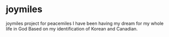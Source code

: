 # joymiles
joymiles project for peacemiles
I have been having my dream for my whole life in God
Based on my identification of Korean and Canadian.
